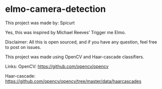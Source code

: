 # elmo-camera-detection

This project was made by: Spicurt

Yes, this was inspired by Michael Reeves’ Trigger me Elmo.

Disclaimer: All this is open sourced, and if you have any question, feel free to post on issues.

This project was made using OpenCV and Haar-cascade classifiers. 

Links: 
OpenCV: https://github.com/opencv/opencv

Haar-cascade: https://github.com/opencv/opencv/tree/master/data/haarcascades
